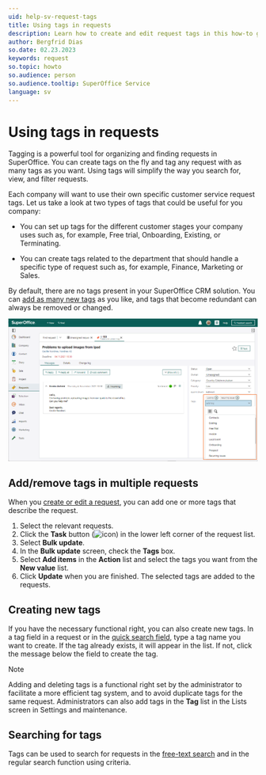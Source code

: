 ```yaml
---
uid: help-sv-request-tags
title: Using tags in requests
description: Learn how to create and edit request tags in this how-to guide.
author: Bergfrid Dias
so.date: 02.23.2023
keywords: request
so.topic: howto
so.audience: person
so.audience.tooltip: SuperOffice Service
language: sv
---
```


# Using tags in requests

Tagging is a powerful tool for organizing and finding requests in SuperOffice. You can create tags on the fly and tag any request with as many tags as you want. Using tags will simplify the way you search for, view, and filter requests.

Each company will want to use their own specific customer service request tags. Let us take a look at two types of tags that could be useful for you company:

* You can set up tags for the different customer stages your company uses such as, for example, Free trial, Onboarding, Existing, or Terminating.

* You can create tags related to the department that should handle a specific type of request such as, for example, Finance, Marketing or Sales.

By default, there are no tags present in your SuperOffice CRM solution. You can [add as many new tags][4] as you like, and tags that become redundant can always be removed or changed.

![Tagging requests -screenshot][img2]

## Add/remove tags in multiple requests

When you [create or edit a request][1], you can add one or more tags that describe the request.

1. Select the relevant requests.
1. Click the **Task** button (![icon][img1]) in the lower left corner of the request list.
1. Select **Bulk update**.
1. In the **Bulk update** screen, check the **Tags** box.
1. Select **Add items** in the **Action** list and select the tags you want from the **New value** list.
1. Click **Update** when you are finished. The selected tags are added to the requests.

## Creating new tags

If you have the necessary functional right, you can also create new tags. In a tag field in a request or in the [quick search field][2], type a tag name you want to create. If the tag already exists, it will appear in the list. If not, click the message below the field to create the tag.

> [!NOTE]
> Adding and deleting tags is a functional right set by the administrator to facilitate a more efficient tag system, and to avoid duplicate tags for the same request. Administrators can also add tags in the **Tag** list in the Lists screen in Settings and maintenance.

## Searching for tags

Tags can be used to search for requests in the [free-text search][2] and in the regular search function using criteria.

<!-- Referenced links -->
[1]: howto/create.md
[2]: ../../search-options/learn/freetext-search.md
[4]: ../../admin/lists/learn/adding-items.md

<!-- Referenced images -->
[img1]: ../../../media/icons/btn-menu.png
[img2]: media/requests-tag-request-small.png

